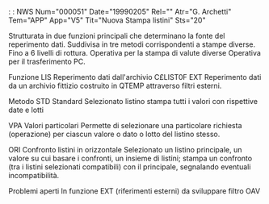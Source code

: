  :  : NWS Num="000051" Date="19990205" Rel="" Atr="G. Archetti" Tem="APP" App="V5" Tit="Nuova Stampa listini" Sts="20"

Strutturata in due funzioni principali che determinano la fonte del reperimento dati.
Suddivisa in tre metodi corrispondenti a stampe diverse. Fino a 6 livelli di rottura.
Operativa per la stampa di valute diverse
Operativa per il trasferimento PC.

Funzione   LIS     Reperimento dati dall'archivio C£LIST0F
EXT        Reperimento dati da un archivio fittizio costruito in QTEMP attraverso filtri esterni.


Metodo             STD    Standard
Selezionato listino stampa tutti i valori con rispettive date e lotti

VPA    Valori particolari
Permette di selezionare una particolare richiesta (operazione) per ciascun valore o dato o lotto del listino stesso.

ORI    Confronto listini in orizzontale
Selezionato un listino principale, un valore su cui basare i confronti, un insieme di listini; stampa un confronto (tra i listini selezionati compatibili) con il principale, segnalando eventuali
incompatibilità.


Problemi aperti
In funzione EXT (riferimenti esterni) da sviluppare filtro OAV

